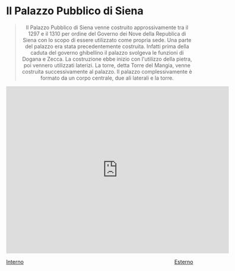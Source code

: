 # Il Palazzo Pubblico di Siena

> <p align="center"> Il Palazzo Pubblico di Siena venne costruito approssivamente tra il 1297 e il 1310 per ordine del Governo dei Nove della Republica di Siena con lo scopo di essere utilizzato come propria sede. Una parte del palazzo era stata precedentemente costruita. Infatti prima della caduta del governo  ghibellino il palazzo svolgeva le funzioni di Dogana e Zecca. La costruzione ebbe inizio con l'utilizzo della pietra, poi vennero utilizzati laterizi. La torre, detta Torre del Mangia, venne costruita successivamente al palazzo. Il palazzo complessivamente è formato da un corpo centrale, due ali laterali e la torre.</p>

<iframe src="https://www.google.com/maps/embed?pb=!4v1518548786614!6m8!1m7!1sCAoSLEFGMVFpcE1rdlB4VmY0WS1keUNzRTd6Yll6QVBpNU9RVE1TNjRUYmc3ZHlH!2m2!1d43.3185478!2d11.3316428!3f149.74048416947258!4f35.31186376936682!5f0.7820865974627469" width="600" height="450" frameborder="0" style="border:0" allowfullscreen></iframe>

<p style="float: left;"><a href="/palazzo_di_siena/interno.html">Interno</a></p>

<p style="float: right;"><a href="/palazzo_di_siena/esterno.html">Esterno</a></p>
